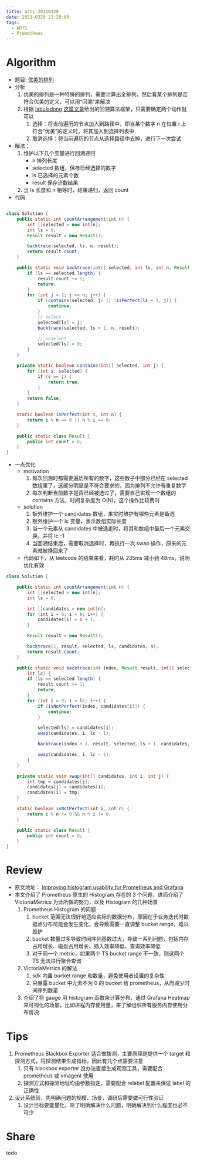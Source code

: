 ```yaml
---
title: arts-20210320
date: 2021-0320 23:28:00
tags:
  - ARTS
  - Prometheus
---
```


# Algorithm

- 题目: [优美的排列](https://leetcode-cn.com/problems/beautiful-arrangement/)
- 分析
  1. 优美的排列是一种特殊的排列，需要计算出全排列，然后看某个排列是否符合优美的定义，可以用“回溯“来解决
  2. 根据 [labuladong]() [这篇文章]()给出的回溯算法框架，只需要确定两个动作就可以
     1. 选择：将当前遍历的节点加入到路径中，即当某个数字 n 在位置 i 上符合”优美“的定义时，将其加入到选择列表中
     2. 取消选择：将当前遍历的节点从选择路径中去掉，进行下一次尝试
- 解法：
  1. 维护以下几个变量进行回溯递归
     - n 排列长度
     - selected 数组，保存已经选择的数字
     - ls 已选择的元素个数
     - result 保存计数结果
  2. 当 ls 长度和 n 相等时，结束递归，返回 count
- 代码

```java

class Solution {
    public static int countArrangement(int n) {
        int []selected = new int[n];
        int ls = 0;
        Result result = new Result();

        backtrace(selected, ls, n, result);
        return result.count;
    }

    public static void backtrace(int[] selected, int ls, int n, Result result) {
        if (ls == selected.length) {
            result.count += 1;
            return;
        }
        for (int j = 1; j <= n; j++) {
            if (contains(selected, j) || !isPerfect(ls + 1, j)) {
                continue;
            }
            // select
            selected[ls] = j;
            backtrace(selected, ls + 1, n, result);

            // unselect
            selected[ls] = 0;
        }
    }

    private static boolean contains(int[] selected, int j) {
        for (int s: selected) {
            if (s == j) {
                return true;
            }
        }
        return false;
    }

    static boolean isPerfect(int i, int n) {
        return i % n == 0 || n % i == 0;
    }

    public static class Result {
        public int count = 0;
    }
}
```

- 一点优化
  - motivation
    1. 每次回溯时都需要遍历所有的数字，这些数子中部分已经在 selected 数组里了，这部分明显是不符合要求的，因为排列不允许有重复数字
    2. 每次判断当前数字是否已经被选过了，需要自己实现一个数组的 contains 方法，时间复杂度为 O(N)，这个操作比较费时
  - solution
    1. 额外维护一个 candidates 数组，来实时维护有哪些元素是备选
    2. 额外维护一个 lc 变量，表示数组实际长度
    3. 当一个元素从 candidates 中被选走时，将其和数组中最后一个元素交换，并将 lc -1
    4. 当回溯结束后，需要取消选择时，再执行一次 swap 操作，原来的元素就被换回来了
  - 代码如下，从 leetcode 的结果来看，耗时从 235ms 减小到 48ms，说明优化有效

```java
class Solution {

    public static int countArrangement(int n) {
        int []selected = new int[n];
        int ls = 0;

        int []candidates = new int[n];
        for (int i = 0; i < n; i++) {
            candidates[i] = i + 1;
        }

        Result result = new Result();

        backtrace(1, result, selected, ls, candidates, n);
        return result.count;
    }

    public static void backtrace(int index, Result result, int[] selected, int ls, int[] candidates,
        int lc) {
        if (ls == selected.length) {
            result.count += 1;
            return;
        }
        for (int i = 0; i < lc; i++) {
            if (isNotPerfect(index, candidates[i])) {
                continue;
            }

            selected[ls] = candidates[i];
            swap(candidates, i, lc - 1);

            backtrace(index + 1, result, selected, ls + 1, candidates, lc - 1);

            swap(candidates, i, lc - 1);
        }
    }

    private static void swap(int[] candidates, int i, int j) {
        int tmp = candidates[j];
        candidates[j] = candidates[i];
        candidates[i] = tmp;
    }

    static boolean isNotPerfect(int i, int n) {
        return i % n != 0 && n % i != 0;
    }

    public static class Result {
        public int count = 0;
    }
}
```

# Review

- 原文地址： [Improving histogram usability for Prometheus and Grafana](https://valyala.medium.com/improving-histogram-usability-for-prometheus-and-grafana-bc7e5df0e350)
- 本文介绍了 Prometheus 原生的 Histogram 存在的 3 个问题，进而介绍了 VictoriaMetrics 为此所做的努力，以及 Histogram 的几种场景
  1. Prometheus Histogram 的问题
     1. bucket 范围无法很好地适应实际的数据分布，原因在于业务迭代时数据点分布可能会发生变化，会导致需要一直调整 bucket range，难以维护
     2. bucket 数量过多导致时间序列基数过大，导致一系列问题，包括内存占用增长、磁盘占用增长、插入效率降低、查询效率降低
     3. 对于同一个 metric，如果两个 TS bucket range 不一致，则这两个 TS 无法进行聚合查询
  2. VictoriaMetrics 的解法
     1. sdk 内置 bucket range 和数量，避免使用者设置的复杂性
     2. 只暴露 bucket 中元素不为 0 的 bucket 给 prometheus，从而减少时间序列数量
  3. 介绍了将 gauge 用 histogram 函数来计算分布，通过 Grafana Heatmap 来可视化的场景，比如进程内存使用量，来了解组织所有服务内存使用分布情况

# Tips

1. Prometheus Blackbox Exporter 适合做拨测，主要原理是提供一个 target 和探测方式，将探测结果生成指标，因此有几个点需要注意
   1. 只有 blackbox exporter 没办法直接生成观测工具，需要配合 prometheus 或 vmagent 使用
   2. 探测方式和探测地址均由参数指定，需要配合 relabel 配置来保证 label 的正确性
2. 设计系统前，先明确问题的规模、场景，调研后需要做可行性验证
   1. 设计目标要能量化，除了明确解决什么问题，明确解决到什么程度也必不可少

# Share

todo
